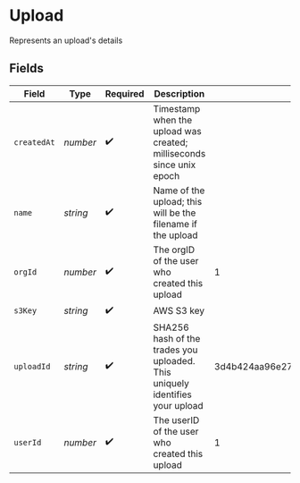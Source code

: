 # Upload

Represents an upload's details


## Fields

| Field                                                                        | Type                                                                         | Required                                                                     | Description                                                                  | Example                                                                      |
| ---------------------------------------------------------------------------- | ---------------------------------------------------------------------------- | ---------------------------------------------------------------------------- | ---------------------------------------------------------------------------- | ---------------------------------------------------------------------------- |
| `createdAt`                                                                  | *number*                                                                     | :heavy_check_mark:                                                           | Timestamp when the upload was created; milliseconds since unix epoch         |                                                                              |
| `name`                                                                       | *string*                                                                     | :heavy_check_mark:                                                           | Name of the upload; this will be the filename if the upload                  |                                                                              |
| `orgId`                                                                      | *number*                                                                     | :heavy_check_mark:                                                           | The orgID of the user who created this upload                                | 1                                                                            |
| `s3Key`                                                                      | *string*                                                                     | :heavy_check_mark:                                                           | AWS S3 key                                                                   |                                                                              |
| `uploadId`                                                                   | *string*                                                                     | :heavy_check_mark:                                                           | SHA256 hash of the trades you uploaded. This uniquely identifies your upload | 3d4b424aa96e2751228ad4b78f8882073e5e29079047ad524a0ed719b57c42db             |
| `userId`                                                                     | *number*                                                                     | :heavy_check_mark:                                                           | The userID of the user who created this upload                               | 1                                                                            |